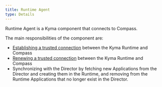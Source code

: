 ```yaml
---
title: Runtime Agent
type: Details
---
```


Runtime Agent is a Kyma component that connects to Compass. 

The main responsibilities of the component are:
- [Establishing a trusted connection](08-07-establish-secure-connection-with-compass.md) between the Kyma Runtime and Compass
- [Renewing a trusted connection](08-08-maintain-secure-connection-with-compass.md) between the Kyma Runtime and Compass
- Synchronizing with the Director by fetching new Applications from the Director and creating them in the Runtime, and removing from the Runtime Applications that no longer exist in the Director.